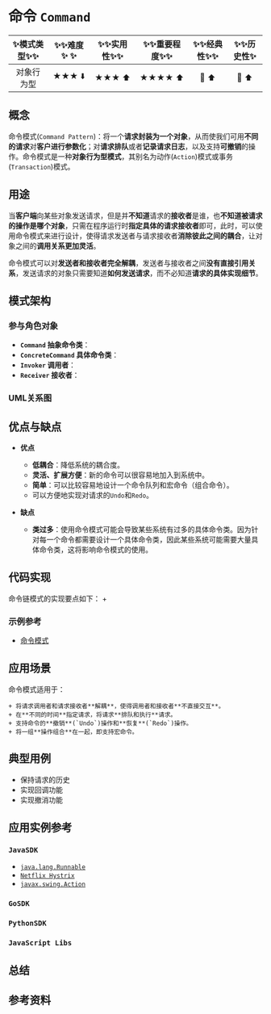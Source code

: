 # 命令 `Command`

| :sparkles:模式类型:sparkles::sparkles:|:sparkles::sparkles:难度:sparkles:  :sparkles: | :sparkles::sparkles:实用性:sparkles::sparkles: | :sparkles::sparkles:重要程度:sparkles::sparkles: |  :sparkles::sparkles:经典性:sparkles::sparkles: | :sparkles::sparkles:历史性:sparkles: |
| :----------------------------------------: | :-----------------------------------------------: | :-------------------------------------------------: | :----------------------------------------------------: | :--------------------------------------------------: | :--------------------------------------: |
|                  对象行为型                          |                ★★★ :arrow_down:                 |                  ★★★ :arrow_up:                   |                    ★★★★ :arrow_up:                    |              :green_heart:  :arrow_up:               |        :green_heart:  :arrow_up:         |

## 概念
命令模式(`Command Pattern`)：将一个**请求封装为一个对象**，从而使我们可用**不同的请求**对**客户进行参数化**；对**请求排队**或者**记录请求日志**，以及支持**可撤销**的操作。命令模式是一种**对象行为型模式**，其别名为动作(`Action`)模式或事务(`Transaction`)模式。

## 用途
当**客户端**向某些对象发送请求，但是并**不知道**请求的**接收者**是谁，也**不知道被请求的操作是哪个对象**，只需在程序运行时**指定具体的请求接收者**即可，此时，可以使用命令模式来进行设计，使得请求发送者与请求接收者**消除彼此之间的耦合**，让对象之间的**调用关系更加灵活**。

命令模式可以对**发送者和接收者完全解耦**，发送者与接收者之间**没有直接引用关系**，发送请求的对象只需要知道**如何发送请求**，而不必知道**请求的具体实现细节**。

## 模式架构


### 参与角色对象
+ **`Command` 抽象命令类**：
+ **`ConcreteCommand` 具体命令类**：
+ **`Invoker` 调用者**：
+ **`Receiver` 接收者**：

### UML关系图


## 优点与缺点
+ **优点**
	- **低耦合**：降低系统的耦合度。
	- **灵活、扩展方便**：新的命令可以很容易地加入到系统中。
	- **简单**：可以比较容易地设计一个命令队列和宏命令（组合命令）。
	- 可以方便地实现对请求的`Undo`和`Redo`。

+ **缺点**
	- **类过多**：使用命令模式可能会导致某些系统有过多的具体命令类。因为针对每一个命令都需要设计一个具体命令类，因此某些系统可能需要大量具体命令类，这将影响命令模式的使用。
	
## 代码实现
命令链模式的实现要点如下：
+ 

### 示例参考
+ [命令模式](./java/io/github/hooj0/command/)

## 应用场景
命令模式适用于：

	+ 将请求调用者和请求接收者**解耦**，使得调用者和接收者**不直接交互**。
	+ 在**不同的时间**指定请求，将请求**排队和执行**请求。
	+ 支持命令的**撤销**(`Undo`)操作和**恢复**(`Redo`)操作。
	+ 将一组**操作组合**在一起，即支持宏命令。
	
## 典型用例
+ 保持请求的历史
+ 实现回调功能
+ 实现撤消功能

## 应用实例参考

### `JavaSDK` 
- [`java.lang.Runnable`](http://docs.oracle.com/javase/8/docs/api/java/lang/Runnable.html)
- [`Netflix Hystrix`](https://github.com/Netflix/Hystrix/wiki)
- [`javax.swing.Action`](http://docs.oracle.com/javase/8/docs/api/javax/swing/Action.html)

### `GoSDK`

### `PythonSDK`

### `JavaScript Libs`



## 总结



## 参考资料





